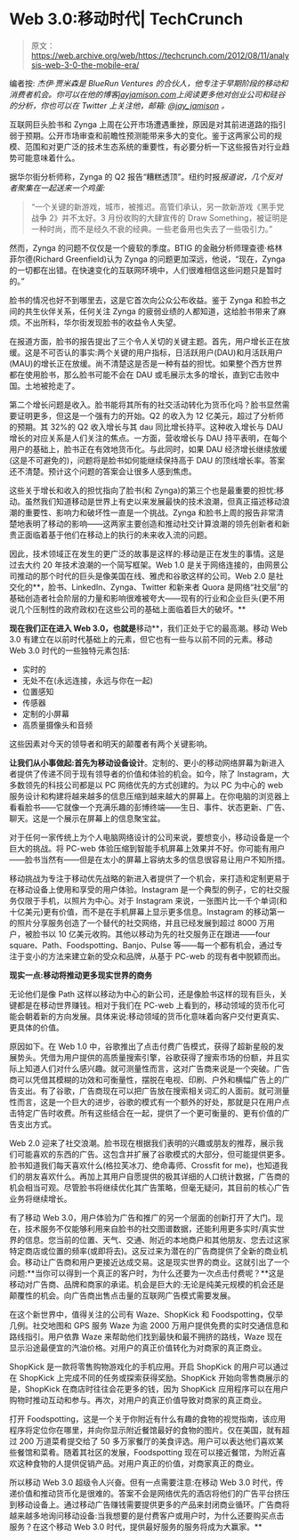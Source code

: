 # Web 3.0:移动时代| TechCrunch

> 原文：<https://web.archive.org/web/https://techcrunch.com/2012/08/11/analysis-web-3-0-the-mobile-era/>

编者按: *杰伊·贾米森是 BlueRun Ventures 的合伙人，他专注于早期阶段的移动和消费者机会。你可以在他的博客[jayjamison.com](https://web.archive.org/web/20230326022051/http://www.jayjamison.com/)上阅读更多他对创业公司和硅谷的分析，你也可以在 Twitter 上关注他，邮箱: [@jay_jamison](https://web.archive.org/web/20230326022051/http://twitter.com/jay_jamison) 。*

互联网巨头脸书和 Zynga 上周在公开市场遭遇重挫，原因是对其前进道路的指引弱于预期。公开市场审查和前瞻性预测能带来多大的变化。鉴于这两家公司的规模、范围和对更广泛的技术生态系统的重要性，有必要分析一下这些报告对行业趋势可能意味着什么。

据华尔街分析师称，Zynga 的 Q2 报告“糟糕透顶”。纽约时报*报道说，几个反对者聚集在一起送来一个鸡蛋:*

> “一个关键的新游戏，城市，被推迟。高管们承认，另一款新游戏《黑手党战争 2》并不太好。3 月份收购的大肆宣传的 Draw Something，被证明是一种时尚，而不是经久不衰的经典。一些老备用也失去了一些吸引力。”

然而，Zynga 的问题不仅仅是一个疲软的季度。BTIG 的金融分析师理查德·格林菲尔德(Richard Greenfield)认为 Zynga 的问题更加深远，他说，“现在，Zynga 的一切都在出错。在快速变化的互联网环境中，人们很难相信这些问题只是暂时的。”

脸书的情况也好不到哪里去，这是它首次向公众公布收益。鉴于 Zynga 和脸书之间的共生伙伴关系，任何关注 Zynga 的疲弱业绩的人都知道，这给脸书带来了麻烦。不出所料，华尔街发现脸书的收益令人失望。

在报道方面，脸书的报告提出了三个令人关切的关键主题。首先，用户增长正在放缓。这是不可否认的事实:两个关键的用户指标，日活跃用户(DAU)和月活跃用户(MAU)的增长正在放缓。尚不清楚这是否是一种有益的担忧。如果整个西方世界都在使用脸书，那么脸书可能不会在 DAU 或毛展示太多的增长，直到它击败中国。土地被抢走了。

第二个增长问题是收入。脸书能将其所有的社交活动转化为货币化吗？脸书显然需要证明更多，但这是一个强有力的开始。Q2 的收入为 12 亿美元，超过了分析师的预期。其 32%的 Q2 收入增长与其 dau 同比增长持平。这种收入增长与 DAU 增长的对应关系是人们关注的焦点。一方面，营收增长与 DAU 持平表明，在每个用户的基础上，脸书正在有效地货币化。与此同时，如果 DAU 经济增长继续放缓(这是不可避免的)，问题将是脸书如何能继续保持高于 DAU 的顶线增长率。答案还不清楚。预计这个问题的答案会让很多人感到焦虑。

这些关于增长和收入的担忧指向了脸书(和 Zynga)的第三个也是最重要的担忧:移动。虽然我们知道移动是世界上有史以来发展最快的技术浪潮，但真正描述移动浪潮的重要性、影响力和破坏性一直是一个挑战。Zynga 和脸书上周的报告非常清楚地表明了移动的影响——这两家主要创造和推动社交计算浪潮的领先创新者和新贵正面临着基于他们在移动上的执行的未来收入流的问题。

因此，技术领域正在发生的更广泛的故事是这样的:移动是正在发生的事情。这是过去大约 20 年技术浪潮的一个简写框架。Web 1.0 是关于网络连接的，由网景公司推动的那个时代的巨头是像美国在线、雅虎和谷歌这样的公司。Web 2.0 是社交化的**，脸书、LinkedIn、Zynga、Twitter 和新来者 Quora 是网络“社交层”的基础创造者社会阶层的力量和影响很难被夸大——现有的行业和企业巨头(更不用说几个压制性的政府政权)在这些公司的基础上面临着巨大的破坏。**

 **现在我们正在进入 Web 3.0，也就是**移动**，我们正处于它的最高潮。移动 Web 3.0 有建立在以前时代基础上的元素，但它也有一些与以前不同的元素。移动 Web 3.0 时代的一些独特元素包括:

*   实时的
*   无处不在(永远连接，永远与你在一起)
*   位置感知
*   传感器
*   定制的小屏幕
*   高质量摄像头和音频

这些因素对今天的领导者和明天的颠覆者有两个关键影响。

**让我们从小事做起:首先为移动设备设计**。定制的、更小的移动网络屏幕为新进入者提供了传递不同于现有领导者的价值和体验的机会。如今，除了 Instagram，大多数领先的科技公司都是以 PC 网络优先的方式创建的。为以 PC 为中心的 web 服务设计和构建将越来越多的信息压缩到越来越大的屏幕上。在你电脑的浏览器上看看脸书——它就像一个充满乐趣的彭博终端——生日、事件、状态更新、广告、聊天。这是一个展示在屏幕上的信息聚宝盆。

对于任何一家传统上为个人电脑网络设计的公司来说，要想变小，移动设备是一个巨大的挑战。将 PC-web 体验压缩到智能手机屏幕上效果并不好。你可能有用户——脸书当然有——但是在太小的屏幕上容纳太多的信息很容易让用户不知所措。

移动挑战为专注于移动优先战略的新进入者提供了一个机会，来打造和定制更易于在移动设备上使用和享受的用户体验。Instagram 是一个典型的例子，它的社交服务仅限于手机，以照片为中心。对于 Instagram 来说，一张图片比一千个单词(和十亿美元)更有价值，而不是在手机屏幕上显示更多信息。Instagram 的移动第一的照片分享服务创造了一个替代的社交网络，并且已经发展到超过 8000 万用户，被脸书以 10 亿美元收购。其他以移动为先的社交服务正在跟进——four square、Path、Foodspotting、Banjo、Pulse 等——每一个都有机会，通过专注于变小的方法来建立新的受众和品牌，从基于 PC-web 的现有者中脱颖而出。

**现实一点:移动将推动更多现实世界的商务**

无论他们是像 Path 这样以移动为中心的新公司，还是像脸书这样的现有巨头，关键都是在移动世界赚钱。相对于我们在 PC-web 上看到的，移动领域的货币化可能会朝着新的方向发展。具体来说:移动领域的货币化意味着向客户交付更真实、更具体的价值。

原因如下。在 Web 1.0 中，谷歌推出了点击付费广告模式，获得了超新星般的发展势头。凭借为用户提供的高质量搜索引擎，谷歌获得了搜索市场的份额，并且实际上知道人们对什么感兴趣。就可测量性而言，这对广告商来说是一个突破。广告商可以凭借其模糊的功效和可衡量性，摆脱在电视、印刷、户外和横幅广告上的广告支出。有了谷歌，广告商现在可以把广告放在搜索相关词汇的人面前。就可测量性而言，这是一个巨大的进步，谷歌的模式有一个额外的好处，那就是只在用户点击特定广告时收费。所有这些结合在一起，提供了一个更可衡量的、更有价值的广告支出方式。

Web 2.0 迎来了社交浪潮。脸书现在根据我们表明的兴趣或朋友的推荐，展示我们可能喜欢的东西的广告。这包含并扩展了谷歌模式的大部分，但可能提供更多。脸书知道我们每天喜欢什么(格拉芙冰刀、绝命毒师、Crossfit for me)，也知道我们的朋友喜欢什么。再加上其用户自愿提供的极其详细的人口统计数据，广告商的机会相当可观。尽管脸书将继续优化其广告策略，但毫无疑问，其目前的核心广告业务将继续增长。

有了移动 Web 3.0，用户体验为广告和推广的另一个层面的创新打开了大门。现在，技术服务不仅能够利用来自脸书的社交图谱数据，还能利用更多实时/真实世界的信息。您当前的位置、天气、交通、附近的本地商户和其他朋友、您去过这家特定商店或位置的频率(或即将去)。这反过来为潜在的广告商提供了全新的商业机会。移动让广告商和用户更接近达成交易。这是现实世界的商业。这就引出了一个问题:**当你可以得到一个真正的客户时，为什么还要为一次点击付费呢？**这是移动对广告商、品牌和商家的承诺。机会是巨大的:无论是纯美元规模的机会还是颠覆性的机会。向广告商出售点击量的互联网广告模式需要发展。

在这个新世界中，值得关注的公司有 Waze、ShopKick 和 Foodspotting，仅举几例。社交地图和 GPS 服务 Waze 为逾 2000 万用户提供免费的实时交通信息和路线指引。用户依靠 Waze 来帮助他们找到最快和最不拥挤的路线，Waze 现在显示沿途最便宜的汽油价格。对用户的真正价值转化为对商家的真正商业。

ShopKick 是一款将零售购物游戏化的手机应用。开启 ShopKick 的用户可以通过在 ShopKick 上完成不同的任务或探索获得奖励。ShopKick 开始向零售商展示的是，ShopKick 在商店时往往会花更多的钱，因为 ShopKick 应用程序可以在用户购物时推动互动和参与。再次，对用户的真正价值导致对商家的真正商业。

打开 Foodspotting，这是一个关于你附近有什么有趣的食物的视觉指南，该应用程序将定位你在哪里，并向你显示附近餐馆最好的食物的图片。仅在美国，就有超过 200 万道菜肴提交给了 50 多万家餐厅的美食评选。用户可以表达他们喜欢某些餐馆和菜肴。随着其社区的发展，Foodspotting 现在可以接近餐馆，为附近喜欢这种食物的人提供促销产品。对用户真正的价值，对商家真正的商业。

所以移动 Web 3.0 超级令人兴奋。但有一点需要注意:在移动 Web 3.0 时代，传递价值和推动货币化是很难的。答案不会是网络优先的酒店将他们的广告平台挤压到移动设备上。通过移动广告赚钱需要提供更多的产品来封闭商业循环。广告商将越来越多地询问移动设备:当我想要的是付费客户或用户时，为什么还要购买点击服务？在这个移动 Web 3.0 时代，提供最好服务的服务将成为大赢家。**